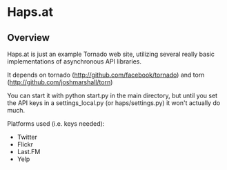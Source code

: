 Haps.at
=======

Overview
--------
Haps.at is just an example Tornado web site, utilizing several 
really basic implementations of asynchronous API libraries.

It depends on tornado (http://github.com/facebook/tornado) and
torn (http://github.com/joshmarshall/torn)

You can start it with python start.py in the main directory, but
until you set the API keys in a settings_local.py (or haps/settings.py)
it won't actually do much.

Platforms used (i.e. keys needed):
* Twitter
* Flickr
* Last.FM
* Yelp
